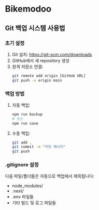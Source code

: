 # Bikemodoo

## Git 백업 시스템 사용법

### 초기 설정
1. Git 설치: https://git-scm.com/downloads
2. GitHub에서 새 repository 생성
3. 원격 저장소 연결:
   ```bash
   git remote add origin [GitHub URL]
   git push -u origin main
   ```

### 백업 방법

1. 자동 백업:
   ```bash
   npm run backup
   # 또는
   npm run save
   ```

2. 수동 백업:
   ```bash
   git add .
   git commit -m "커밋 메시지"
   git push
   ```

### .gitignore 설정
다음 파일/폴더들은 자동으로 백업에서 제외됩니다:
- node_modules/
- .next/
- .env 파일들
- 기타 빌드 및 로그 파일들 
